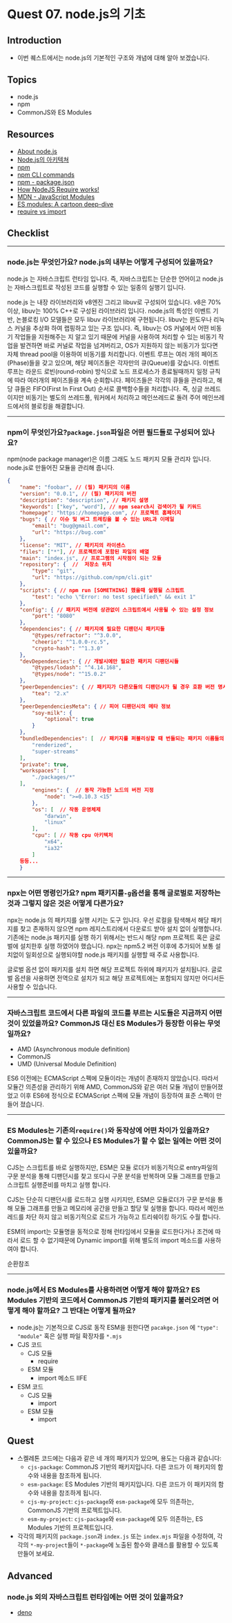 # Quest 07. node.js의 기초

## Introduction
* 이번 퀘스트에서는 node.js의 기본적인 구조와 개념에 대해 알아 보겠습니다.

## Topics
* node.js
* npm
* CommonJS와 ES Modules

## Resources
* [About node.js](https://nodejs.org/ko/about/)
* [Node.js의 아키텍쳐](https://edu.goorm.io/learn/lecture/557/%ED%95%9C-%EB%88%88%EC%97%90-%EB%81%9D%EB%82%B4%EB%8A%94-node-js/lesson/174356/node-js%EC%9D%98-%EC%95%84%ED%82%A4%ED%85%8D%EC%B3%90)
* [npm](https://docs.npmjs.com/about-npm)
* [npm CLI commands](https://docs.npmjs.com/cli/v7/commands)
* [npm - package.json](https://docs.npmjs.com/cli/v7/configuring-npm/package-json)
* [How NodeJS Require works!](https://www.thirdrocktechkno.com/blog/how-nodejs-require-works)
* [MDN - JavaScript Modules](https://developer.mozilla.org/ko/docs/Web/JavaScript/Guide/Modules)
* [ES modules: A cartoon deep-dive](https://hacks.mozilla.org/2018/03/es-modules-a-cartoon-deep-dive/)
* [require vs import](https://www.geeksforgeeks.org/difference-between-node-js-require-and-es6-import-and-export/)

## Checklist

---
### node.js는 무엇인가요? node.js의 내부는 어떻게 구성되어 있을까요?

node.js 는 자바스크립트 런타임 입니다. 즉, 자바스크립트는 단순한 언어이고 node.js는 자바스크립트로 작성된 코드를 실행할 수 있는 일종의 실행기 입니다.

node.js 는 내장 라이브러리와 v8엔진 그리고 libuv로 구성되어 있습니다. v8은 70%이상, libuv는 100% C++로 구성된 라이브러리 입니다. node.js의 특성인 이벤트 기반, 논블로킹 I/O 모델들은 모두 libuv 라이브러리에 구현됩니다. libuv는 윈도우나 리눅스 커널을 추상화 하여 랩핑하고 있는 구조 입니다. 즉, libuv는 OS 커널에서 어떤 비동기 작업들을 지원해주는 지 알고 있기 때문에 커널을 사용하여 처리할 수 있는 비동기 작업을 발견하면 바로 커널로 작업을 넘겨버리고, OS가 지원하지 않는 비동기가 있다면 자체 thread pool을 이용하여 비동기를 처리합니다. 이벤트 루프는 여러 개의 페이즈(Phase)들을 갖고 있으며, 해당 페이즈들은 각자만의 큐(Queue)를 갖습니다. 이벤트 루프는 라운드 로빈(round-robin) 방식으로 노드 프로세스가 종료될때까지 일정 규칙에 따라 여러개의 페이즈들을 계속 순회합니다. 페이즈들은 각각의 큐들을 관리하고, 해당 큐들은 FIFO(First In First Out) 순서로 콜백함수들을 처리합니다. 즉, 싱글 쓰레드 이지만 비동기는 별도의 쓰레드풀, 워커에서 처리하고 메인쓰레드로 돌려 주어 메인쓰레드에서의 블로킹을 해결합니다.

---

### npm이 무엇인가요?`package.json`파일은 어떤 필드들로 구성되어 있나요?

npm(node package manager)은 이름 그래도 노드 패키지 모듈 관리자 입니다. node.js로 만들어진 모듈을 관리해 줍니다.

```json
{
    "name": "foobar", // (필) 패키지의 이름
    "version": "0.0.1", // (필) 패키지의 버전
    "description": "description", // 패키지 설명
    "keywords": ["key", "word"], // npm search시 검색어가 될 키워드
    "homepage": "https://homepage.com", // 프로젝트 홈페이지
    "bugs": { // 이슈 및 버그 트레킹을 볼 수 있는 URL과 이메일
        "email": "bug@gmail.com",
        "url": "https://bug.com"
    },
    "license": "MIT", // 패키지의 라이센스
    "files": ["*"], // 프로젝트에 포함된 파일의 배열
    "main": "index.js", // 프로그램의 시작점이 되는 모듈
    "repository": {  //  저장소 위치
        "type": "git",
        "url": "https://github.com/npm/cli.git"
    },
    "scripts": { // npm run [SOMETHING] 했을때 실행될 스크립트
        "test": "echo \"Error: no test specified\" && exit 1"
    },
    "config": { // 패키지 버전에 상관없이 스크립트에서 사용될 수 있는 설정 정보
        "port": "8080"
    },
    "dependencies": { // 패키지에 필요한 디팬던시 패키지들
        "@types/refractor": "^3.0.0",
        "cheerio": "^1.0.0-rc.5",
        "crypto-hash": "^1.3.0"
    },
    "devDependencies": { // 개발시에만 필요한 패키지 디팬던시들
        "@types/lodash": "^4.14.168",
        "@types/node": "^15.0.2"
    },
    "peerDependencies": { // 패키지가 다른모듈의 디팬던시가 될 경우 호환 버전 명시
        "tea": "2.x"
    },
    "peerDependenciesMeta": { // 피어 디팬던시의 메타 정보
        "soy-milk": {
            "optional": true
        }
    },
    "bundledDependencies": [  // 패키지를 퍼블리싱할 때 번들되는 패키지 이름들의 목록
        "renderized",
        "super-streams"
    ],
    "private": true,
    "workspaces": [
        "./packages/*"
    ],
		"engines": {  // 동작 가능한 노드의 버전 지정
		    "node": ">=0.10.3 <15"
		},
		"os": [  // 작동 운영체제 
		    "darwin",
		    "linux"
		],
		"cpu": [ // 작동 cpu 아키텍처
		    "x64",
		    "ia32"
		]
	등등...
	}
```

---

### npx는 어떤 명령인가요? npm 패키지를`-g`옵션을 통해 글로벌로 저장하는 것과 그렇지 않은 것은 어떻게 다른가요?

npx는 node.js 의 패키지를 실행 시키는 도구 입니다. 우선 로컬을 탐색해서 해당 패키지를 찾고 존재하지 않으면 npm 레지스트리에서 다운로드 받아 설치 없이 실행합니다. 기존에는 node.js 패키지를 실행 하기 위해서는 반드시 해당 npm 프로젝트 혹은 글로벌에 설치한후 실행 하였어야 했습니다. npx는 npm5.2 버전 이후에 추가되어 보통 설치없이 일회성으로 실행되야할 node.js 패키지를 실행할 때 주로 사용합니다.

글로벌 옵션 없이 패키지를 설치 하면 해당 프로젝트 하위에 패키지가 설치됩니다. 글로벌 옵션을 사용하면 전역으로 설치가 되고 해당 프로젝트에는 포함되지 않지만 어디서든 사용할 수 있습니다.

---

### 자바스크립트 코드에서 다른 파일의 코드를 부르는 시도들은 지금까지 어떤 것이 있었을까요? CommonJS 대신 ES Modules가 등장한 이유는 무엇일까요?

- AMD (Asynchronous module definition)
- CommonJS
- UMD (Universal Module Definition)

ES6 이전에는 ECMAScript 스펙에 모듈이라는 개념이 존재하지 않았습니다. 따라서 모듈간 의존성을 관리하기 위해 AMD, CommonJS와 같은 여러 모듈 개념이 만들어졌었고 이후 ES6에 정식으로 ECMAScript 스펙에 모듈 개념이 등장하여 표준 스펙이 만들어 졌습니다.

---

### ES Modules는 기존의`require()`와 동작상에 어떤 차이가 있을까요? CommonJS는 할 수 있으나 ES Modules가 할 수 없는 일에는 어떤 것이 있을까요?

CJS는 스크립트를 바로 실행하지만, ESM은 모듈 로더가 비동기적으로 entry파일의 구문 분석을 통해 디팬던시를 찾고 또다시 구문 분석을 반복하며 모듈 그래프를 만들고 스크립트 실행준비를 마치고 실행 합니다.

CJS는 단순히 디팬던시를 로드하고 실행 시키지만, ESM은 모듈로더가 구문 분석을 통해 모듈 그래프를 만들고 메모리에 공간을 만들고 할당 및 실행을 합니다. 따라서 메인쓰레드를 차단 하지 않고 비동기적으로 로드가 가능하고 트리쉐이킹 하기도 수월 합니다.

ESM의 import는 모듈명을 동적으로 정해 런타임에서 모듈을 로드한다거나 조건에 따라서 로드 할 수 없기때문에 Dynamic import를 위해 별도의 import 메소드를 사용하여야 합니다.

순환참조

---

### node.js에서 ES Modules를 사용하려면 어떻게 해야 할까요? ES Modules 기반의 코드에서 CommonJS 기반의 패키지를 불러오려면 어떻게 해야 할까요? 그 반대는 어떻게 될까요?

- node.js는 기본적으로 CJS로 동작 ESM을 원한다면 `pacakge.json` 에 `"type": "module"` 혹은 실행 파일 확장자를 `*.mjs`
- CJS 코드
  - CJS 모듈
    - require
  - ESM 모듈
    - import 메소드 IIFE
- ESM 코드
  - CJS 모듈
    - import
  - ESM 모듈
    - import

## Quest
* 스켈레톤 코드에는 다음과 같은 네 개의 패키지가 있으며, 용도는 다음과 같습니다:
  * `cjs-package`: CommonJS 기반의 패키지입니다. 다른 코드가 이 패키지의 함수와 내용을 참조하게 됩니다.
  * `esm-package`: ES Modules 기반의 패키지입니다. 다른 코드가 이 패키지의 함수와 내용을 참조하게 됩니다.
  * `cjs-my-project`: `cjs-package`와 `esm-package`에 모두 의존하는, CommonJS 기반의 프로젝트입니다.
  * `esm-my-project`: `cjs-package`와 `esm-package`에 모두 의존하는, ES Modules 기반의 프로젝트입니다.
* 각각의 패키지의 `package.json`과 `index.js` 또는 `index.mjs` 파일을 수정하여, 각각의 `*-my-project`들이 `*-package`에 노출된 함수와 클래스를 활용할 수 있도록 만들어 보세요.

## Advanced
### node.js 외의 자바스크립트 런타임에는 어떤 것이 있을까요?

- [deno](https://deno.land/)
